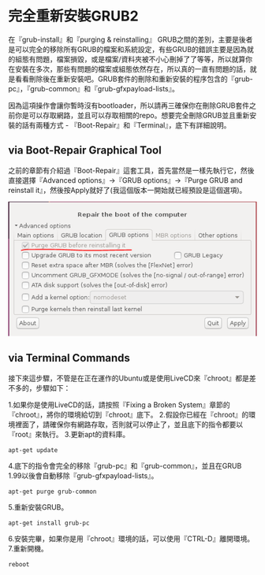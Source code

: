 # 完全重新安裝GRUB2

在『grub-install』和『purging & reinstalling』 GRUB之間的差別，主要是後者是可以完全的移除所有GRUB的檔案和系統設定，有些GRUB的錯誤主要是因為就的組態有問題，檔案損毀，或是檔案/資料夾被不小心刪掉了了等等，所以就算你在安裝在多次，那些有問題的檔案或組態依然存在，所以真的一直有問題的話，就是看看刪除後在重新安裝吧。GRUB套件的刪除和重新安裝的程序包含的『grub-pc』，『grub-common』和『grub-gfxpayload-lists』。

因為這項操作會讓你暫時沒有bootloader，所以請再三確保你在刪除GRUB套件之前你是可以存取網路，並且可以存取相關的repo。想要完全刪除GRUB並且重新安裝的話有兩種方式 - 『Boot-Repair』和『Terminal』，底下有詳細說明。

## via Boot-Repair Graphical Tool
之前的章節有介紹過『Boot-Repair』這套工具，首先當然是一樣先執行它，然後直接選擇『Advanced options』->『GRUB options』->『Purge GRUB and reinstall it』，然後按Apply就好了(我這個版本一開始就已經預設是這個選項)。

![](Imgs/trouble/trouble001.PNG)

## via Terminal Commands
接下來這步驟，不管是在正在運作的Ubuntu或是使用LiveCD來『chroot』都是差不多的，步驟如下：

1.如果你是使用LiveCD的話，請按照『Fixing a Broken System』章節的『chroot』，將你的環境給切到『chroot』底下。
2.假設你已經在『chroot』的環境裡面了，請確保你有網路存取，否則就可以停止了，並且底下的指令都要以『root』來執行。
3.更新apt的資料庫。
```
apt-get update
```
4.底下的指令會完全的移除『grub-pc』和『grub-common』，並且在GRUB 1.99以後會自動移除『grub-gfxpayload-lists』。
```
apt-get purge grub-common
```
5.重新安裝GRUB。
```
apt-get install grub-pc
```
6.安裝完畢，如果你是用『chroot』環境的話，可以使用『CTRL-D』離開環境。
7.重新開機。
```
reboot
```






